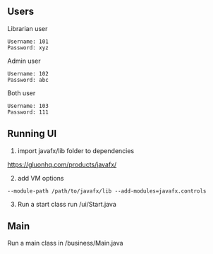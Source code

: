 ## Users
Librarian user
```
Username: 101
Password: xyz
```
Admin user
```
Username: 102
Password: abc
```
Both user
```
Username: 103
Password: 111
```
## Running UI
1. import javafx/lib folder to dependencies

https://gluonhq.com/products/javafx/

2. add VM options
```
--module-path /path/to/javafx/lib --add-modules=javafx.controls
```
3. Run a start class
run /ui/Start.java
## Main
Run a main class in /business/Main.java